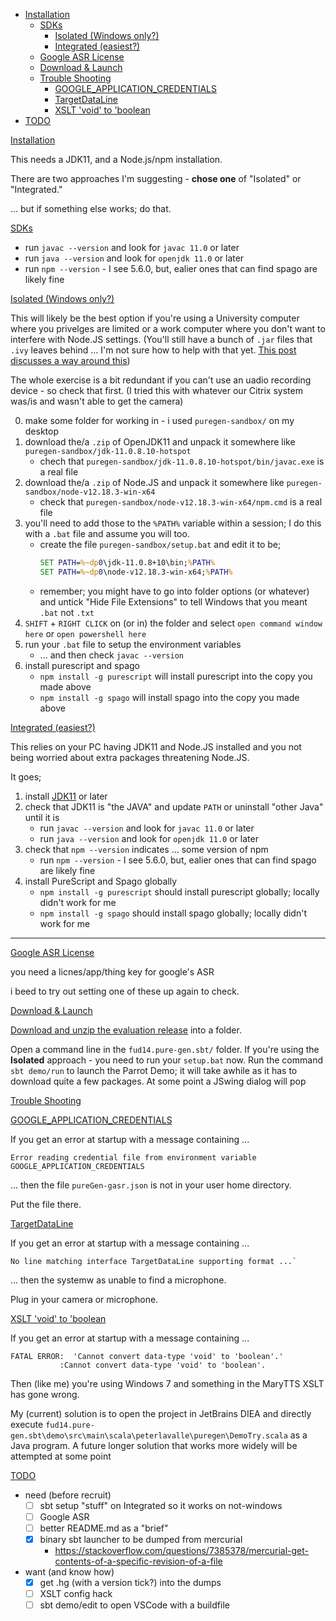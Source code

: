 
- [Installation](.#toc_3_1_0)
	- [SDKs](.#toc_11_2_1)
		- [Isolated (Windows only?)](.#toc_17_3_2)
		- [Integrated (easiest?)](.#toc_44_3_3)
	- [Google ASR License](.#toc_63_2_4)
	- [Download & Launch](INSTALL.md#toc_69_2_5)
	- [Trouble Shooting](.#toc_79_2_6)
		- [GOOGLE_APPLICATION_CREDENTIALS](.#toc_81_3_7)
		- [TargetDataLine](.#toc_93_3_8)
		- [XSLT 'void' to 'boolean](.#toc_105_3_9)
- [TODO](.#toc_119_1_10)

[Installation](#toc_3_1_0)

This needs a JDK11, and a Node.js/npm installation.

There are two approaches I'm suggesting - **chose one** of "Isolated" or "Integrated."

... but if something else works; do that.

[SDKs](#toc_11_2_1)

- run `javac --version` and look for `javac 11.0` or later
- run `java --version` and look for `openjdk 11.0` or later
- run `npm --version` - I see 5.6.0, but, ealier ones that can find spago are likely fine

[Isolated (Windows only?)](#toc_17_3_2)

This will likely be the best option if you're using a University computer where you privelges are limited or a work computer where you don't want to interfere with Node.JS settings.
(You'll still have a bunch of `.jar` files that `.ivy` leaves behind ... I'm not sure how to help with that yet. [This post discusses a way around this](https://stackoverflow.com/questions/3142856/how-to-configure-ivy-cache-directory-per-user-or-system-wide))

The whole exercise is a bit redundant if you can't use an uadio recording device - so check that first.
(I tried this with whatever our Citrix system was/is and wasn't able to get the camera)

0. make some folder for working in - i used `puregen-sandbox/` on my desktop
1. download the/a `.zip` of OpenJDK11 and unpack it somewhere like `puregen-sandbox/jdk-11.0.8.10-hotspot`
	- chech that `puregen-sandbox/jdk-11.0.8.10-hotspot/bin/javac.exe` is a real file
2. download the/a `.zip` of Node.JS and unpack it somewhere like `puregen-sandbox/node-v12.18.3-win-x64`
	- check that `puregen-sandbox/node-v12.18.3-win-x64/npm.cmd` is a real file
3. you'll need to add those to the `%PATH%` variable within a session; I do this with a `.bat` file and assume you will too.
	- create the file `puregen-sandbox/setup.bat` and edit it to be;
		```bat
		SET PATH=%~dp0\jdk-11.0.8+10\bin;%PATH%
		SET PATH=%~dp0\node-v12.18.3-win-x64;%PATH%
		```
	- remember; you might have to go into folder options (or whatever) and untick "Hide File Extensions" to tell Windows that you meant `.bat` not `.txt`
4. `SHIFT` + `RIGHT CLICK` on (or in) the folder and select `open command window here` or `open powershell here`
5. run your `.bat` file to setup the environment variables
	- ... and then check `javac --version`
6. install purescript and spago
	- `npm install -g purescript` will install purescript into the copy you made above
	- `npm install -g spago` will install spago into the copy you made above

[Integrated (easiest?)](#toc_44_3_3)

This relies on your PC having JDK11 and Node.JS installed and you not being worried about extra packages threatening Node.JS.

It goes;

1. install [JDK11]() or later
2. check that JDK11 is "the JAVA" and update `PATH` or uninstall "other Java" until it is
	- run `javac --version` and look for `javac 11.0` or later
	- run `java --version` and look for `openjdk 11.0` or later
3. check that `npm --version` indicates ... some version of npm
	- run `npm --version` - I see 5.6.0, but, ealier ones that can find spago are likely fine
4. install PureScript and Spago globally
	- `npm install -g purescript` should install purescript globally; locally didn't work for me
	- `npm install -g spago` should install spago globally; locally didn't work for me

----


[Google ASR License](#toc_63_2_4)

you need a licnes/app/thing key for google's ASR

i beed to try out setting one of these up again to check.

[Download & Launch](#toc_69_2_5)

[Download and unzip the evaluation release](https://github.com/g-pechorin/pure-gen/archive/evaluation.zip) into a folder.

Open a command line in the `fud14.pure-gen.sbt/` folder.
If you're using the **Isolated** approach - you need to run your `setup.bat` now.
Run the command `sbt demo/run` to launch the Parrot Demo; it will take awhile as it has to download quite a few packages.
At some point a JSwing dialog will pop


[Trouble Shooting](#toc_79_2_6)

[GOOGLE_APPLICATION_CREDENTIALS](#toc_81_3_7)

If you get an error at startup with a message containing ...

```
Error reading credential file from environment variable GOOGLE_APPLICATION_CREDENTIALS
```

... then the file `pureGen-gasr.json` is not in your user home directory.

Put the file there.

[TargetDataLine](#toc_93_3_8)

If you get an error at startup with a message containing ...

```
No line matching interface TargetDataLine supporting format ...`
```

... then the systemw as unable to find a microphone.

Plug in your camera or microphone.

[XSLT 'void' to 'boolean](#toc_105_3_9)

If you get an error at startup with a message containing ...

```
FATAL ERROR:  'Cannot convert data-type 'void' to 'boolean'.'
           :Cannot convert data-type 'void' to 'boolean'.
```

Then (like me) you're using Windows 7 and something in the MaryTTS XSLT has gone wrong.

My (current) solution is to open the project in JetBrains DIEA and directly execute `fud14.pure-gen.sbt\demo\src\main\scala\peterlavalle\puregen\DemoTry.scala` as a Java program.
A future longer solution that works more widely will be attempted at some point

[TODO](#toc_119_1_10)

- need (before recruit)
	- [ ] sbt setup "stuff" on Integrated so it works on not-windows
	- [ ] Google ASR
	- [ ] better README.md as a "brief"
	- [x] binary sbt launcher to be dumped from mercurial
		- https://stackoverflow.com/questions/7385378/mercurial-get-contents-of-a-specific-revision-of-a-file
- want (and know how)
	- [x] get .hg (with a version tick?) into the dumps
	- [ ] XSLT config hack
	- [ ] sbt demo/edit to open VSCode with a buildfile
